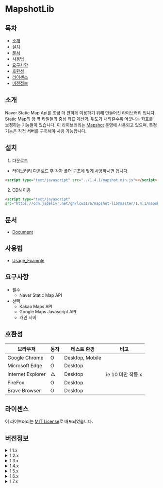 # MapshotLib
## 목차
- [소개](#소개)
- [설치](#설치)
- [문서](#문서)
- [사용법](#사용법)
- [요구사항](#요구사항)
- [호환성](#호환성)
- [라이센스](#라이센스)
- [버전정보](#버전정보)
## 소개
Naver Static Map Api를 조금 더 편하게 이용하기 위해 만들어진 라이브러리 입니다. Static Map의 양 옆 타일들의 중심 좌표 계산과, 위도가 내려갈수록 어긋나는 좌표를 보정하는 기능들이 있습니다. 
이 라이브러리는 [Mapshot](https://mapshot.netlify.app) 운영에 사용되고 있으며, 특정 기능은 직접 서버를 구축해야 사용 가능합니다.

## 설치
1. 다운로드
- 라이브러리 다운로드 후 각자 폴더 구조에 맞게 사용하시면 됩니다.
```html
<script type="text/javascript" src="../1.4.1/mapshot.min.js"></script>
```

2. CDN 이용
```html
<script type="text/javascript" 
src="https://cdn.jsdelivr.net/gh/lcw3176/mapshot-lib@master/1.4.1/mapshot.min.js"></script>
```

## 문서
- [Document](https://github.com/lcw3176/mapshot-lib/wiki/Document)

## 사용법
- [Usage_Example](https://github.com/lcw3176/mapshot-lib/wiki/Usage-Example)

## 요구사항
- 필수
    - Naver Static Map API
- 선택
    - Kakao Maps API
    - Google Maps Javascript API
    - 개인 서버

## 호환성
|브라우저|동작|테스트 환경|비고|
|----|----|----|---|
|Google Chrome|O|Desktop, Mobile||
|Microsoft Edge|O|Desktop||
|Internet Explorer|△|Desktop|ie 10 미만 작동 x|
|FireFox|O|Desktop||
|Brave Browser|O|Desktop||

## 라이센스
이 라이브러리는 [MIT License](https://opensource.org/licenses/MIT)로 배포되었습니다.

## 버전정보
<details>
<summary>1.1.x</summary>

## 1.1.0
### coors.NFixLat 클래스 삭제
기존 좌표 보정 과정이 비효율적이라고 판단하여, 이를 Tile 클래스에 통합하였습니다. NFixLat 클래스는 이제 사용되지 않습니다.

### maps.Tile 기능 확장
Tile 클래스의 기능이 추가되었습니다. 진행상황들을 알려주는 이벤트와, 지도를 반경별로 찍어주는 기능이 추가되었습니다. 기존 nFixLat의 좌표 보정 기능들은 이제 Tile 클래스 내부에서 처리됩니다.

### profile.Naver 클래스 개선
기존에는 설정해야 하는 사항들이 너무 많았습니다. 이제 사용자는 자신의 개발 키와 캡쳐할 지도의 타입, 반경 이 3가지만 설정해 주면 됩니다.

### radius 추가
Tile이나 profile.Naver에 반경을 설정하는 값이 추가되었습니다. 현재 반경 1,2,5,10km 가 존재합니다.

### 코드 비교
#### 이전 버전: 1.0.0
```javascript 
// 3 x 3 지도를 만드는 예시 (반경 대략 300m)
var latlng = new mapshot.coors.LatLng(37.5642135, 127.0016985);

var naverProfile = new mapshot.profile.Naver();
naverProfile.setWidth(1000);
naverProfile.setHeight(1000);
naverProfile.setCenter(latlng);
naverProfile.setLevel(18);
naverProfile.setMapType("satellite_base");
naverProfile.setKey(dev-key);

var nFix = new mapshot.coors.NFixLat();
nFix.generate(latlng, naverProfile);

var movingCoor = new mapshot.coors.LatLng(
            latlng.getX() - nFix.getWidthBetweenBlock(),
            latlng.getY() + nFix.getHeightBetweenBlockWithLogo());

var startXCoor = movingCoor.getX();

for(var i = 0; i < 2; i++){
    for(var j = 0; j < 2; j++){

        naverProfile.setCenter(movingCoor);

        var img = new Image();
        img.crossOrigin = "*";
        img.src = naverProfile.getUrl();

        img.onload = function(){
            // canvas.getContext("2d").drawImage();
            // etc ......
        }

        movingCoor.init(
            movingCoor.getX() + nFixLat.getWidthBetweenBlobk(), 
            movingCoor.getY());
    }

    movingCoor.init(
        startXCoor, 
        movingCoor.getY() - nFixLat.getHeightBetweenBlockWithLogo());
}
```
#### 현재 버전 : 1.1.0
```javascript
// 1km 지도를 만드는 예시
var latlng = new mapshot.coors.LatLng(37.5642135, 127.0016985);
var radius = mapshot.radius.One;

var naverProfile = new mapshot.profile.Naver();
naverProfile.setLevel(radius);
naverProfile.setMapType("satellite_base");
naverProfile.setKey(dev-key);

var tile = new mapshot.maps.Tile();
tile.draw(latlng, radius, naverProfile, function(canvas){
    canvas.toBlob(function (blob) {
        // do something...
    }, "image/jpeg");
});
```

</details>

<details>
<summary>1.2.x</summary>

## 1.2.0
### Tile -> NaverTile로 변경
캡쳐 기능이 분화됨에 따라서, 타일의 종류도 나뉘게 되었습니다.
### KakaoTile, kakao profile 클래스 추가
카카오 지도를 사용하게 됨에 따라 KakaoTile, profile 클래스가 추가되었습니다.
### 이벤트명 변경
tile 클래스가 나뉘면서, 이벤트 이름도 보다 세분화되었습니다.


</details>


<details>
<summary>1.3.x</summary>

## 1.3.0
### kakaoTile.draw() -> kakaoTile.drawGet(), kakaoTile.drawPost() 로 세분화
구축한 서버 상태에 맞게 사용하기 편하도록 수정되었습니다. 

</details>




<details>
<summary>1.4.x</summary>

## 1.4.0
### kakaoTile.wait() 추가
서버가 사용 가능한지 체크하는 기능이 추가되었습니다.

</details>


<details>
<summary>1.5.x</summary>

## 1.5.0
### kakaoTile.requestImage() 추가
uuid를 통해 이미지를 발급하는 기능이 추가되었습니다.

</details>


<details>
<summary>1.6.x</summary>

## 1.6.0
### kakaoTile -> proxyTile, kakaoProfile -> proxyProfile 로 변경
proxy Server로 받아오는 이미지들이 세분화됨에 따라,
특정 회사명이 아니라 조금 더 추상화된 이름으로 변경되었습니다.

### 기존 메소드 간소화
- 사라진 메소드
    - drawGet()
    - wakeUp()
    - drawPost()
    - wait()

- 유지된 메소드
    - requestImage()
</details>


<details>
<summary>1.7.x</summary>

## 1.7.0
### 반경 설정 세분화
</details>


